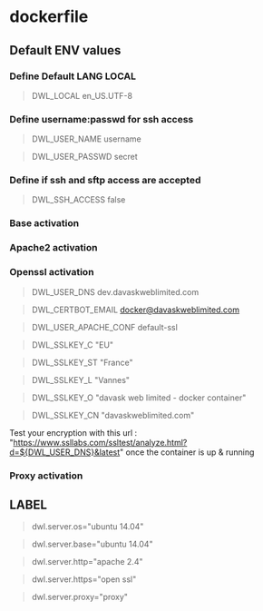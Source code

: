 # dockerfile

## Default ENV values

### Define Default LANG LOCAL
> DWL_LOCAL en_US.UTF-8

### Define username:passwd for ssh access
> DWL_USER_NAME username

> DWL_USER_PASSWD secret

### Define if ssh and sftp access are accepted
> DWL_SSH_ACCESS false

### Base activation

### Apache2 activation

### Openssl activation

> DWL_USER_DNS dev.davaskweblimited.com

> DWL_CERTBOT_EMAIL docker@davaskweblimited.com

> DWL_USER_APACHE_CONF default-ssl

> DWL_SSLKEY_C "EU"

> DWL_SSLKEY_ST "France"

> DWL_SSLKEY_L "Vannes"

> DWL_SSLKEY_O "davask web limited - docker container"

> DWL_SSLKEY_CN "davaskweblimited.com"

Test your encryption with this url : "https://www.ssllabs.com/ssltest/analyze.html?d=${DWL_USER_DNS}&latest" once the container is up & running

### Proxy activation

## LABEL
> dwl.server.os="ubuntu 14.04"

> dwl.server.base="ubuntu 14.04"

> dwl.server.http="apache 2.4"

> dwl.server.https="open ssl"

> dwl.server.proxy="proxy"
